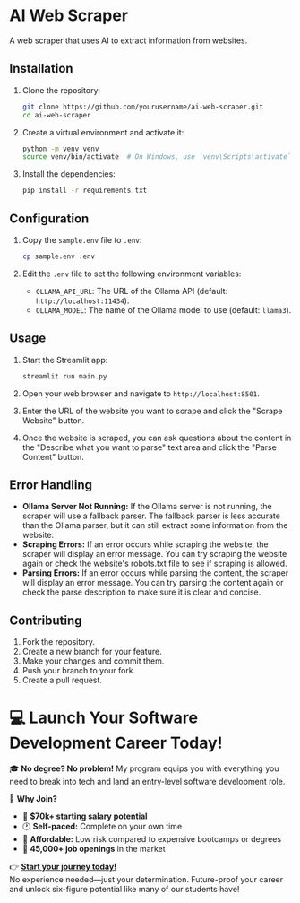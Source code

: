 # AI Web Scraper

A web scraper that uses AI to extract information from websites.

## Installation

1.  Clone the repository:
    ```bash
    git clone https://github.com/yourusername/ai-web-scraper.git
    cd ai-web-scraper
    ```

2.  Create a virtual environment and activate it:
    ```bash
    python -m venv venv
    source venv/bin/activate  # On Windows, use `venv\Scripts\activate`
    ```

3.  Install the dependencies:
    ```bash
    pip install -r requirements.txt
    ```

## Configuration

1.  Copy the `sample.env` file to `.env`:
    ```bash
    cp sample.env .env
    ```

2.  Edit the `.env` file to set the following environment variables:
    *   `OLLAMA_API_URL`: The URL of the Ollama API (default: `http://localhost:11434`).
    *   `OLLAMA_MODEL`: The name of the Ollama model to use (default: `llama3`).

## Usage

1.  Start the Streamlit app:
    ```bash
    streamlit run main.py
    ```

2.  Open your web browser and navigate to `http://localhost:8501`.

3.  Enter the URL of the website you want to scrape and click the "Scrape Website" button.

4.  Once the website is scraped, you can ask questions about the content in the "Describe what you want to parse" text area and click the "Parse Content" button.

## Error Handling

*   **Ollama Server Not Running:** If the Ollama server is not running, the scraper will use a fallback parser. The fallback parser is less accurate than the Ollama parser, but it can still extract some information from the website.
*   **Scraping Errors:** If an error occurs while scraping the website, the scraper will display an error message. You can try scraping the website again or check the website's robots.txt file to see if scraping is allowed.
*   **Parsing Errors:** If an error occurs while parsing the content, the scraper will display an error message. You can try parsing the content again or check the parse description to make sure it is clear and concise.

## Contributing

1.  Fork the repository.
2.  Create a new branch for your feature.
3.  Make your changes and commit them.
4.  Push your branch to your fork.
5.  Create a pull request.

# 💻 Launch Your Software Development Career Today!  

🎓 **No degree? No problem!** My program equips you with everything you need to break into tech and land an entry-level software development role.  

🚀 **Why Join?**  
- 💼 **$70k+ starting salary potential**  
- 🕐 **Self-paced:** Complete on your own time  
- 🤑 **Affordable:** Low risk compared to expensive bootcamps or degrees
- 🎯 **45,000+ job openings** in the market  

👉 **[Start your journey today!](https://techwithtim.net/dev)**  
No experience needed—just your determination. Future-proof your career and unlock six-figure potential like many of our students have!  
